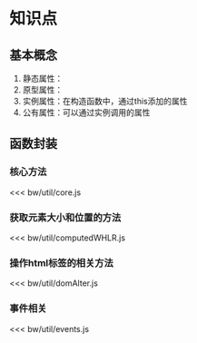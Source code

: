 # 知识点

## 基本概念

1. 静态属性：
2. 原型属性：
3. 实例属性：在构造函数中，通过this添加的属性
4. 公有属性：可以通过实例调用的属性

## 函数封装

### 核心方法

<<< bw/util/core.js

### 获取元素大小和位置的方法

<<< bw/util/computedWHLR.js

### 操作html标签的相关方法

<<< bw/util/domAlter.js

### 事件相关

<<< bw/util/events.js



